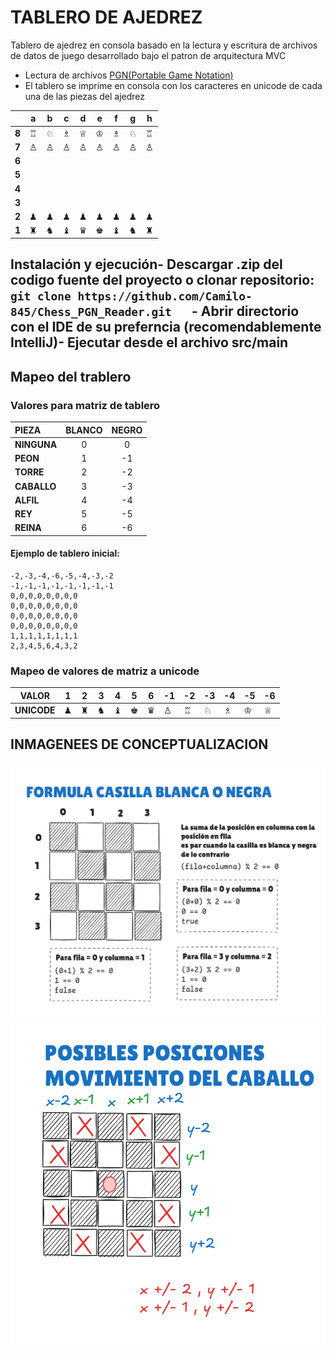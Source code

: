 # TABLERO DE AJEDREZ
Tablero de ajedrez en consola basado en la lectura y escritura de archivos de datos de juego desarrollado
bajo el patron de arquitectura MVC
- Lectura de archivos [PGN(Portable Game Notation)](https://en.wikipedia.org/wiki/Portable-Game-Notation)
- El tablero se imprime en consola con los caracteres en unicode de cada una de las piezas del ajedrez

|       | **a** | **b** | **c** | **d** | **e** | **f** | **g** | **h** |
|-------|-------|-------|-------|-------|-------|-------|-------|-------|
| **8** | ♖     | ♘     | ♗     | ♕     | ♔     | ♗     | ♘     | ♖     |
| **7** | ♙     | ♙     | ♙     | ♙     | ♙     | ♙     | ♙     | ♙     |
| **6** |       |       |       |       |       |       |       |       |
| **5** |       |       |       |       |       |       |       |       |
| **4** |       |       |       |       |       |       |       |       |
| **3** |       |       |       |       |       |       |       |       |
| **2** | ♟     | ♟     | ♟     | ♟     | ♟     | ♟     | ♟     | ♟     |
| **1** | ♜     | ♞     | ♝     | ♛     | ♚     | ♝     | ♞     | ♜     |


## Instalación y ejecución- Descargar .zip del codigo fuente del proyecto o clonar repositorio:    ````    git clone https://github.com/Camilo-845/Chess_PGN_Reader.git    ````- Abrir directorio con el IDE de su preferncia (recomendablemente IntelliJ)- Ejecutar desde el archivo src/main

## Mapeo del trablero

### Valores para matriz de tablero
| **PIEZA**   | **BLANCO** | **NEGRO** |
|:------------|:----------:|:---------:|
| **NINGUNA** |     0      |     0     |
| **PEON**    |     1      |    -1     |
| **TORRE**   |     2      |    -2     |
| **CABALLO** |     3      |    -3     |
| **ALFIL**   |     4      |    -4     |
| **REY**     |     5      |    -5     |
| **REINA**   |     6      |    -6     |

#### Ejemplo de tablero inicial:
````
-2,-3,-4,-6,-5,-4,-3,-2
-1,-1,-1,-1,-1,-1,-1,-1
0,0,0,0,0,0,0,0
0,0,0,0,0,0,0,0
0,0,0,0,0,0,0,0
0,0,0,0,0,0,0,0
1,1,1,1,1,1,1,1
2,3,4,5,6,4,3,2
````

### Mapeo de valores de matriz a unicode

| **VALOR**   | 1 | 2 | 3 | 4 | 5 | 6 | -1 | -2 | -3 | -4 | -5 | -6 |
|-------------|---|---|---|---|---|---|----|----|----|----|----|----|
| **UNICODE** | ♟ | ♜ | ♞ | ♝ | ♚ | ♛ | ♙  | ♖  | ♘  | ♗  | ♔  | ♕  |

## INMAGENEES DE CONCEPTUALIZACION
![ImagenDeContextualizacion_1.png](ImagenDeContextualizacion_1.png)
![ImagenDeContextualizacion_2.png](ImagenDeContextualizacion_2.png)